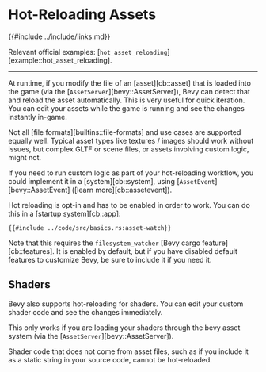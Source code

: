 # Hot-Reloading Assets

{{#include ../include/links.md}}

Relevant official examples:
[`hot_asset_reloading`][example::hot_asset_reloading].

---

At runtime, if you modify the file of an [asset][cb::asset] that is loaded
into the game (via the [`AssetServer`][bevy::AssetServer]), Bevy can detect
that and reload the asset automatically. This is very useful for quick
iteration. You can edit your assets while the game is running and see the
changes instantly in-game.

Not all [file formats][builtins::file-formats] and use cases are supported
equally well. Typical asset types like textures / images should work without
issues, but complex GLTF or scene files, or assets involving custom logic,
might not.

If you need to run custom logic as part of your hot-reloading
workflow, you could implement it in a [system][cb::system], using
[`AssetEvent`][bevy::AssetEvent] ([learn more][cb::assetevent]).

Hot reloading is opt-in and has to be enabled in order to work. You can do
this in a [startup system][cb::app]:

```rust,no_run,noplayground
{{#include ../code/src/basics.rs:asset-watch}}
```

Note that this requires the `filesystem_watcher` [Bevy cargo
feature][cb::features]. It is enabled by default, but if you have disabled
default features to customize Bevy, be sure to include it if you need it.

## Shaders

Bevy also supports hot-reloading for shaders. You can edit your
custom shader code and see the changes immediately.

This only works if you are loading your shaders through the bevy asset
system (via the [`AssetServer`][bevy::AssetServer]).

Shader code that does not come from asset files, such as if you include
it as a static string in your source code, cannot be hot-reloaded.
